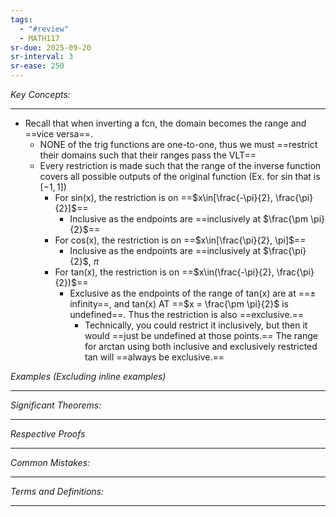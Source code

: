 ```yaml
---
tags:
  - "#review"
  - MATH117
sr-due: 2025-09-20
sr-interval: 3
sr-ease: 250
---
```

*Key Concepts:*
___

- Recall that when inverting a fcn, the domain becomes the range and ==vice versa==.
	- NONE of the trig functions are one-to-one, thus we must ==restrict their domains such that their ranges pass the VLT==
	- Every restriction is made such that the range of the inverse function covers all possible outputs of the original function (Ex. for sin that is $[-1, 1]$)
		- For sin(x), the restriction is on ==$x\in[\frac{-\pi}{2}, \frac{\pi}{2}]$==
			- Inclusive as the endpoints are ==inclusively at $\frac{\pm \pi}{2}$==
		- For cos(x), the restriction is on ==$x\in[\frac{\pi}{2}, \pi]$==
			- Inclusive as the endpoints are ==inclusively at $\frac{\pi}{2}$, $\pi$
		- For tan(x), the restriction is on ==$x\in(\frac{-\pi}{2}, \frac{\pi}{2})$==
			- Exclusive as the endpoints of the range of tan(x) are at ==$\pm$ infinity==, and tan(x) AT ==$x = \frac{\pm \pi}{2}$ is undefined==. Thus the restriction is also ==exclusive.==
				- Technically, you could restrict it inclusively,  but then it would ==just be undefined at those points.== The range for arctan using both inclusive and exclusively restricted tan will ==always be exclusive.== <!--SR:!2000-01-01,1,250!2000-01-01,1,250!2025-10-22,3,250!2000-01-01,1,250!2000-01-01,1,250!2000-01-01,1,250!2000-01-01,1,250!2025-10-22,3,250!2000-01-01,1,250!2025-10-22,3,250!2000-01-01,1,250-->

*Examples (Excluding inline examples)* 
___

*Significant Theorems:*
___

*Respective Proofs*
___

*Common Mistakes:*
___

*Terms and Definitions:*
___

